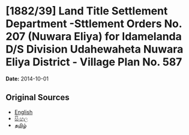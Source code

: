 # [1882/39] Land Title Settlement Department -Sttlement Orders No. 207 (Nuwara Eliya) for Idamelanda D/S Division Udahewaheta Nuwara Eliya District - Village Plan No. 587

**Date:** 2014-10-01

## Original Sources

- [English](https://documents.gov.lk/view/extra-gazettes/2014/10/1882-39_E.pdf)
- [සිංහල](https://documents.gov.lk/view/extra-gazettes/2014/10/1882-39_S.pdf)
- [தமிழ்](https://documents.gov.lk/view/extra-gazettes/2014/10/1882-39_T.pdf)
